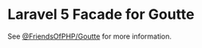 # Laravel 5 Facade for Goutte

See [@FriendsOfPHP/Goutte](https://github.com/FriendsOfPHP/Goutte) for more information.
